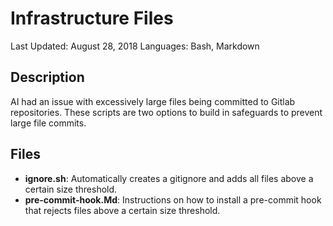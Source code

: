 # Infrastructure Files
Last Updated: August 28, 2018
Languages: Bash, Markdown

## Description
AI had an issue with excessively large files being committed to Gitlab repositories. These scripts are two options to build in safeguards to prevent large file commits.

## Files
* **ignore.sh**: Automatically creates a gitignore and adds all files above a certain size threshold.
* **pre-commit-hook.Md**: Instructions on how to install a pre-commit hook that rejects files above a certain size threshold.
